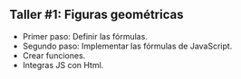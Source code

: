 ## Taller #1: Figuras geométricas
- Primer paso: Definir las fórmulas.
- Segundo paso: Implementar las fórmulas de JavaScript.
- Crear funciones.
- Integras JS con Html.


